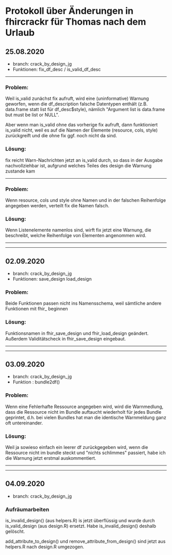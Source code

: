 # Protokoll über Änderungen in fhircrackr für Thomas nach dem Urlaub

## 25.08.2020
- branch: crack_by_design_jg
- Funktionen: fix_df_desc / is_valid_df_desc

-------------------------------------------------------

### Problem: 
Weil is_valid zunächst fix aufruft, wird eine (uninformative) Warnung geworfen, wenn die df_description falsche Datentypen enthält (z.B. data.frame statt list für df_desc$style), nämlich "Argument list is data.frame but must be list or NULL".

Aber wenn man is_valid ohne das vorherige fix aufruft, dann funktioniert is_valid nicht, weil es auf die Namen der Elemente (resource, cols, style) zurückgreift und die ohne fix ggf. noch nicht da sind.

### Lösung:
fix reicht Warn-Nachrichten jetzt an is_valid durch, so dass in der Ausgabe nachvollziehbar ist, aufgrund welches Teiles des design die Warnung zustande kam

----------------------------------------

### Problem: 
Wenn resource, cols und style ohne Namen und in der falschen Reihenfolge angegeben werden, verteilt fix die Namen falsch.

### Lösung:
Wenn Listenelemente namenlos sind, wirft fix jetzt eine Warnung, die beschreibt, welche Reihenfolge von Elementen angenommen wird.


-----------------------------------------
-----------------------------------------

## 02.09.2020
- branch: crack_by_design_jg
- Funktionen: save_design load_design

### Problem:
Beide Funktionen passen nicht ins Namensschema, weil sämtliche andere Funktionen mit fhir_ beginnen

### Lösung: 
Funktionsnamen in fhir_save_design und fhir_load_design geändert. Außerdem Validitätscheck in fhir_save_design eingebaut.

------------------------------------------
------------------------------------------

## 03.09.2020
- branch: crack_by_design_jg
- Funktion : bundle2df()

### Problem: 
Wenn eine Fehlerhafte Ressource angegeben wird, wird die Warnmedlung, dass die Ressource nicht im Bundle auftaucht wiederholt für jedes Bundle geprintet, d.h. bei vielen Bundles hat man die identische Warnmeldung ganz oft untereinander. 

### Lösung:
Weil ja sowieso einfach ein leerer df zurückgegeben wird, wenn die Ressource nicht im bundle steckt und "nichts schlimmes" passiert, habe ich die Warnung jetzt erstmal auskommentiert.

--------------------------------------------
--------------------------------------------

## 04.09.2020
- branch: crack_by_design_jg

### Aufräumarbeiten
is_invalid_design() (aus helpers.R) is jetzt überflüssig und wurde durch is_valid_design (aus design.R) ersetzt. Habe is_invalid_design() deshalb gelöscht.

add_attribute_to_design() und remove_attribute_from_design() sind jetzt aus helpers.R nach design.R umgezogen.
